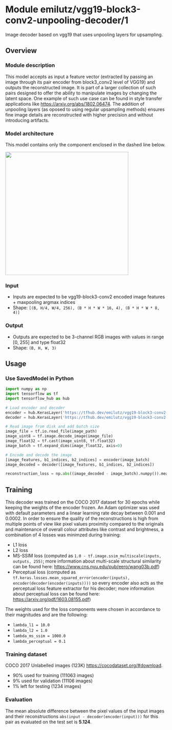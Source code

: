 # Module emilutz/vgg19-block3-conv2-unpooling-decoder/1

Image decoder based on vgg19 that uses unpooling layers for upsampling.

<!-- asset-path: https://storage.googleapis.com/vgg19-with-unpooling/vgg19-block3-conv2/decoder.tar.gz -->
<!-- module-type: image-feature-vector -->
<!-- fine-tunable: true -->
<!-- dataset: COCO 2017 -->
<!-- format: saved_model_2 -->
<!-- network-architecture: VGG-style -->
<!-- license: MIT -->

## Overview

### Module description

This model accepts as input a feature vector (extracted by passing an image through its pair encoder from block3_conv2 level of VGG19) and outputs the reconstructed image. It is part of a larger collection of such pairs designed to offer the ability to manipulate images by changing the latent space. One example of such use case can be found in style transfer applications like https://arxiv.org/abs/1802.06474. The addition of unpooling layers (as oposed to using regular upsampling methods) ensures fine image details are reconstructed with higher precision and without introducing artifacts.

### Model architecture

This model contains only the component enclosed in the dashed line below.

<img src="https://storage.googleapis.com/vgg19-with-unpooling/vgg19-block3-conv2/decoder.png" height="384">

### Input

*   Inputs are expected to be vgg19-block3-conv2 encoded image features + maxpooling argmax indices
*   Shape: `[(B, H/4, W/4, 256), (B * H * W * 16, 4), (B * H * W * 8, 4)]`

### Output

*   Outputs are expected to be 3-channel RGB images with values in range [0, 255] and type float32
*   Shape: `(B, H, W, 3)`

## Usage

### Use SavedModel in Python

```python
import numpy as np
import tensorflow as tf
import tensorflow_hub as hub

# Load encoder and decoder
encoder = hub.KerasLayer('https://tfhub.dev/emilutz/vgg19-block3-conv2-unpooling-encoder/1') # external model
decoder = hub.KerasLayer('https://tfhub.dev/emilutz/vgg19-block3-conv2-unpooling-decoder/1') # this model

# Read image from disk and add batch size
image_file = tf.io.read_file(image_path)
image_uint8 = tf.image.decode_image(image_file)
image_float32 = tf.cast(image_uint8, tf.float32)
image_batch = tf.expand_dims(image_float32, axis=0)

# Encode and decode the image
[image_features, b1_indices, b2_indices] = encoder(image_batch)
image_decoded = decoder([image_features, b1_indices, b2_indices])

reconstruction_loss = np.abs((image_decoded - image_batch).numpy()).mean()
```

## Training

This decoder was trained on the COCO 2017 dataset for 30 epochs while keeping the weights of the encoder frozen. An Adam optimizer was used with default parameters and a linear learning rate decay between 0.001 and 0.0002. In order to ensure the quality of the reconstructions is high from multiple points of view like pixel values proximity compared to the originals and maintenance of overall colour attributes like contrast and brightness, a combination of 4 losses was minimzed during training:
- L1 loss
- L2 loss
- MS-SSIM loss (computed as `1.0 - tf.image.ssim_multiscale(inputs, outputs, 255)`; more information about multi-scale structural similarity can be found here: https://www.cns.nyu.edu/pub/eero/wang03b.pdf)
- Perceptual loss (computed as `tf.keras.losses.mean_squared_error(encoder(inputs), encoder(decoder(encoder(inputs))))` so every encoder also acts as the perceptual loss feature extractor for his decoder; more information about perceptual loss can be found here: https://arxiv.org/pdf/1603.08155.pdf)

The weights used for the loss components were chosen in accordance to their magnitudes and are the following:
- `lambda_l1 = 10.0`
- `lambda_l2 = 1.0`
- `lambda_ms_ssim = 1000.0`
- `lambda_perceptual = 0.1`

### Training dataset

COCO 2017 Unlabelled images (123K) https://cocodataset.org/#download.
- 90% used for training (111063 images)
- 9% used for validation (11106 images)
- 1% left for testing (1234 images)

### Evaluation

The mean absolute difference between the pixel values of the input images and their reconstructions `abs(input - decoder(encoder(input)))` for this pair as evaluated on the test set is **5.124**. 
